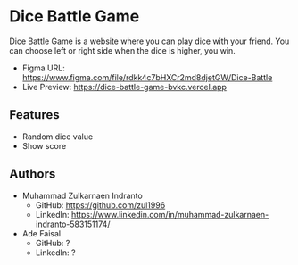 # Dice Battle Game

Dice Battle Game is a website where you can play dice with your friend. You can choose left or right side when the dice is higher, you win.

- Figma URL: https://www.figma.com/file/rdkk4c7bHXCr2md8djetGW/Dice-Battle
- Live Preview: https://dice-battle-game-bvkc.vercel.app

## Features

- Random dice value
- Show score

## Authors

- Muhammad Zulkarnaen Indranto
  - GitHub: https://github.com/zul1996
  - LinkedIn: https://www.linkedin.com/in/muhammad-zulkarnaen-indranto-583151174/
- Ade Faisal
  - GitHub: ?
  - LinkedIn: ?

